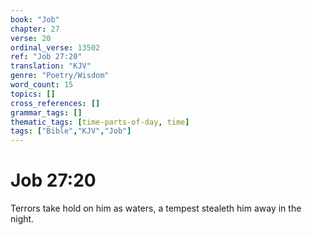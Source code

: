 ```yaml
---
book: "Job"
chapter: 27
verse: 20
ordinal_verse: 13502
ref: "Job 27:20"
translation: "KJV"
genre: "Poetry/Wisdom"
word_count: 15
topics: []
cross_references: []
grammar_tags: []
thematic_tags: [time-parts-of-day, time]
tags: ["Bible","KJV","Job"]
---
```


# Job 27:20

Terrors take hold on him as waters, a tempest stealeth him away in the night.
